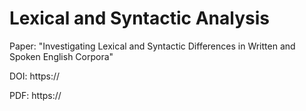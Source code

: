 # Lexical and Syntactic Analysis
Paper: "Investigating Lexical and Syntactic Differences in Written and Spoken English Corpora"

DOI: https:// <br />

PDF: https://
